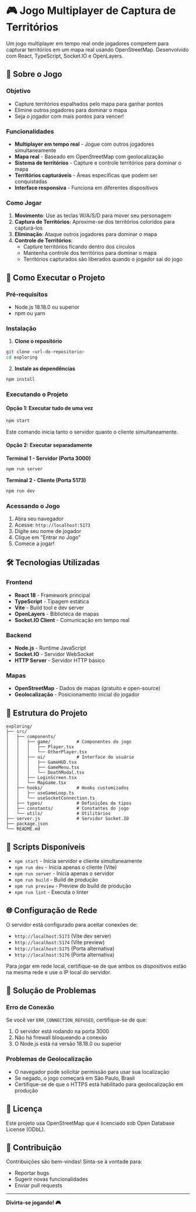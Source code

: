 # 🎮 Jogo Multiplayer de Captura de Territórios

Um jogo multiplayer em tempo real onde jogadores competem para capturar territórios em um mapa real usando OpenStreetMap. Desenvolvido com React, TypeScript, Socket.IO e OpenLayers.

## 🎯 Sobre o Jogo

### Objetivo

- Capture territórios espalhados pelo mapa para ganhar pontos
- Elimine outros jogadores para dominar o mapa
- Seja o jogador com mais pontos para vencer!

### Funcionalidades

- **Multiplayer em tempo real** - Jogue com outros jogadores simultaneamente
- **Mapa real** - Baseado em OpenStreetMap com geolocalização
- **Sistema de territórios** - Capture e controle territórios para dominar o mapa
- **Territórios capturáveis** - Áreas específicas que podem ser conquistadas
- **Interface responsiva** - Funciona em diferentes dispositivos

### Como Jogar

1. **Movimento**: Use as teclas W/A/S/D para mover seu personagem
2. **Captura de Territórios**: Aproxime-se dos territórios coloridos para capturá-los
3. **Eliminação**: Ataque outros jogadores para dominar o mapa
4. **Controle de Territórios**:
   - Capture territórios ficando dentro dos círculos
   - Mantenha controle dos territórios para dominar o mapa
   - Territórios capturados são liberados quando o jogador sai do jogo

## 🚀 Como Executar o Projeto

### Pré-requisitos

- Node.js 18.18.0 ou superior
- npm ou yarn

### Instalação

1. **Clone o repositório**

```bash
git clone <url-do-repositorio>
cd exploring
```

2. **Instale as dependências**

```bash
npm install
```

### Executando o Projeto

#### Opção 1: Executar tudo de uma vez

```bash
npm start
```

Este comando inicia tanto o servidor quanto o cliente simultaneamente.

#### Opção 2: Executar separadamente

**Terminal 1 - Servidor (Porta 3000)**

```bash
npm run server
```

**Terminal 2 - Cliente (Porta 5173)**

```bash
npm run dev
```

### Acessando o Jogo

1. Abra seu navegador
2. Acesse: `http://localhost:5173`
3. Digite seu nome de jogador
4. Clique em "Entrar no Jogo"
5. Comece a jogar!

## 🛠️ Tecnologias Utilizadas

### Frontend

- **React 18** - Framework principal
- **TypeScript** - Tipagem estática
- **Vite** - Build tool e dev server
- **OpenLayers** - Biblioteca de mapas
- **Socket.IO Client** - Comunicação em tempo real

### Backend

- **Node.js** - Runtime JavaScript
- **Socket.IO** - Servidor WebSocket
- **HTTP Server** - Servidor HTTP básico

### Mapas

- **OpenStreetMap** - Dados de mapas (gratuito e open-source)
- **Geolocalização** - Posicionamento inicial do jogador

## 📁 Estrutura do Projeto

```
exploring/
├── src/
│   ├── components/
│   │   ├── game/          # Componentes do jogo
│   │   │   ├── Player.tsx
│   │   │   └── OtherPlayer.tsx
│   │   ├── ui/            # Interface do usuário
│   │   │   ├── GameHUD.tsx
│   │   │   ├── GameMenu.tsx
│   │   │   └── DeathModal.tsx
│   │   ├── LoginScreen.tsx
│   │   └── MapGame.tsx
│   ├── hooks/             # Hooks customizados
│   │   ├── useGameLoop.ts
│   │   └── useSocketConnection.ts
│   ├── types/             # Definições de tipos
│   ├── constants/         # Constantes do jogo
│   └── utils/             # Utilitários
├── server.js              # Servidor Socket.IO
├── package.json
└── README.md
```

## 🔧 Scripts Disponíveis

- `npm start` - Inicia servidor e cliente simultaneamente
- `npm run dev` - Inicia apenas o cliente (Vite)
- `npm run server` - Inicia apenas o servidor
- `npm run build` - Build de produção
- `npm run preview` - Preview do build de produção
- `npm run lint` - Executa o linter

## 🌐 Configuração de Rede

O servidor está configurado para aceitar conexões de:

- `http://localhost:5173` (Vite dev server)
- `http://localhost:5174` (Vite preview)
- `http://localhost:5175` (Porta alternativa)
- `http://localhost:5176` (Porta alternativa)

Para jogar em rede local, certifique-se de que ambos os dispositivos estão na mesma rede e use o IP local do servidor.

## 🐛 Solução de Problemas

### Erro de Conexão

Se você ver `ERR_CONNECTION_REFUSED`, certifique-se de que:

1. O servidor está rodando na porta 3000
2. Não há firewall bloqueando a conexão
3. O Node.js está na versão 18.18.0 ou superior

### Problemas de Geolocalização

- O navegador pode solicitar permissão para usar sua localização
- Se negado, o jogo começará em São Paulo, Brasil
- Certifique-se de que o HTTPS está habilitado para geolocalização em produção

## 📝 Licença

Este projeto usa OpenStreetMap que é licenciado sob Open Database License (ODbL).

## 🤝 Contribuição

Contribuições são bem-vindas! Sinta-se à vontade para:

- Reportar bugs
- Sugerir novas funcionalidades
- Enviar pull requests

---

**Divirta-se jogando! 🎮**
